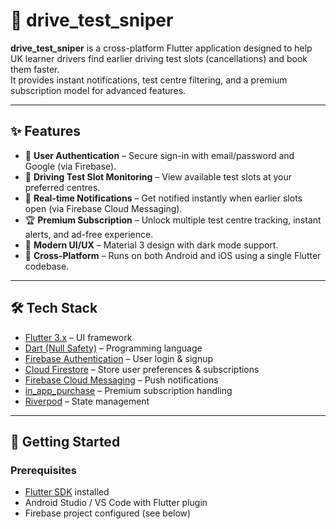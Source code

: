 # 🚗 drive_test_sniper

**drive_test_sniper** is a cross-platform Flutter application designed to help UK learner drivers find earlier driving test slots (cancellations) and book them faster.  
It provides instant notifications, test centre filtering, and a premium subscription model for advanced features.

---

## ✨ Features

- 🔐 **User Authentication** – Secure sign-in with email/password and Google (via Firebase).  
- 📅 **Driving Test Slot Monitoring** – View available test slots at your preferred centres.  
- 🔔 **Real-time Notifications** – Get notified instantly when earlier slots open (via Firebase Cloud Messaging).  
- 🏆 **Premium Subscription** – Unlock multiple test centre tracking, instant alerts, and ad-free experience.  
- 🌙 **Modern UI/UX** – Material 3 design with dark mode support.  
- 📱 **Cross-Platform** – Runs on both Android and iOS using a single Flutter codebase.  

---

## 🛠️ Tech Stack

- [Flutter 3.x](https://flutter.dev/) – UI framework  
- [Dart (Null Safety)](https://dart.dev/) – Programming language  
- [Firebase Authentication](https://firebase.google.com/docs/auth) – User login & signup  
- [Cloud Firestore](https://firebase.google.com/docs/firestore) – Store user preferences & subscriptions  
- [Firebase Cloud Messaging](https://firebase.google.com/docs/cloud-messaging) – Push notifications  
- [in_app_purchase](https://pub.dev/packages/in_app_purchase) – Premium subscription handling  
- [Riverpod](https://riverpod.dev/) – State management  

---

## 🚀 Getting Started

### Prerequisites
- [Flutter SDK](https://docs.flutter.dev/get-started/install) installed  
- Android Studio / VS Code with Flutter plugin  
- Firebase project configured (see below)  


